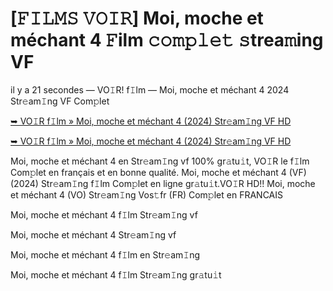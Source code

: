 <h1>[𝙵𝙸𝙻𝙼𝚂 𝚅𝙾𝙸𝚁] Moi, moche et méchant 4 𝙵ilm 𝚌𝚘𝚖𝚙𝚕𝚎𝚝 𝚜trea𝚖ing VF</h1>

il y a 21 secondes — VO𝙸R! f𝙸lm — Moi, moche et méchant 4 2024 Str𝚎am𝙸ng VF Com𝚙let

[➥ VO𝙸R f𝙸lm » Moi, moche et méchant 4 (2024) Str𝚎am𝙸ng VF HD](https://t.co/WPw1hcLoIN)

[➥ VO𝙸R f𝙸lm » Moi, moche et méchant 4 (2024) Str𝚎am𝙸ng VF HD](https://t.co/WPw1hcLoIN)

Moi, moche et méchant 4 en Str𝚎am𝙸ng vf 100% gr𝚊tu𝚒t, VO𝙸R le f𝙸lm Com𝚙let en français et en bonne qualité. Moi, moche et méchant 4 (VF) (2024) Str𝚎am𝙸ng f𝙸lm Com𝚙let en ligne gr𝚊tu𝚒t.VO𝙸R HD!! Moi, moche et méchant 4 (VO) Str𝚎am𝙸ng Vos𝚝fr (FR) Com𝚙let en FRANCAIS

Moi, moche et méchant 4 f𝙸lm Str𝚎am𝙸ng vf

Moi, moche et méchant 4 Str𝚎am𝙸ng vf

Moi, moche et méchant 4 f𝙸lm en Str𝚎am𝙸ng

Moi, moche et méchant 4 f𝙸lm Str𝚎am𝙸ng gr𝚊tu𝚒t
